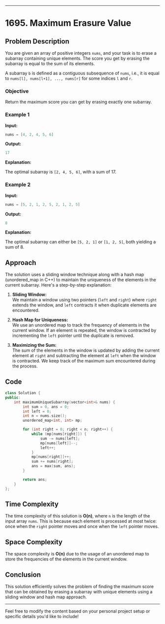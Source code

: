 
---

# 1695. Maximum Erasure Value

## Problem Description

You are given an array of positive integers `nums`, and your task is to erase a subarray containing unique elements. The score you get by erasing the subarray is equal to the sum of its elements.

A subarray `b` is defined as a contiguous subsequence of `nums`, i.e., it is equal to `nums[l], nums[l+1], ..., nums[r]` for some indices `l` and `r`.

### Objective

Return the maximum score you can get by erasing exactly one subarray.

### Example 1

**Input:**

```cpp
nums = [4, 2, 4, 5, 6]
```

**Output:**

```cpp
17
```

**Explanation:**

The optimal subarray is `[2, 4, 5, 6]`, with a sum of 17.

### Example 2

**Input:**

```cpp
nums = [5, 2, 1, 2, 5, 2, 1, 2, 5]
```

**Output:**

```cpp
8
```

**Explanation:**

The optimal subarray can either be `[5, 2, 1]` or `[1, 2, 5]`, both yielding a sum of 8.

## Approach

The solution uses a sliding window technique along with a hash map (unordered_map in C++) to maintain the uniqueness of the elements in the current subarray. Here's a step-by-step explanation:

1. **Sliding Window:**  
   We maintain a window using two pointers (`left` and `right`) where `right` extends the window, and `left` contracts it when duplicate elements are encountered.

2. **Hash Map for Uniqueness:**  
   We use an unordered map to track the frequency of elements in the current window. If an element is repeated, the window is contracted by incrementing the `left` pointer until the duplicate is removed.

3. **Maximizing the Sum:**  
   The sum of the elements in the window is updated by adding the current element at `right` and subtracting the element at `left` when the window is contracted. We keep track of the maximum sum encountered during the process.

## Code

```cpp
class Solution {
public:
    int maximumUniqueSubarray(vector<int>& nums) {
        int sum = 0, ans = 0;
        int left = 0;
        int n = nums.size();
        unordered_map<int, int> mp;

        for (int right = 0; right < n; right++) {
            while (mp[nums[right]]) {
                sum -= nums[left];
                mp[nums[left]]--;
                left++;
            }
            mp[nums[right]]++;
            sum += nums[right];
            ans = max(sum, ans);
        }

        return ans;
    }
};
```

## Time Complexity

The time complexity of this solution is **O(n)**, where `n` is the length of the input array `nums`. This is because each element is processed at most twice: once when the `right` pointer moves and once when the `left` pointer moves.

## Space Complexity

The space complexity is **O(n)** due to the usage of an unordered map to store the frequencies of the elements in the current window.

## Conclusion

This solution efficiently solves the problem of finding the maximum score that can be obtained by erasing a subarray with unique elements using a sliding window and hash map approach.

---

Feel free to modify the content based on your personal project setup or specific details you'd like to include!